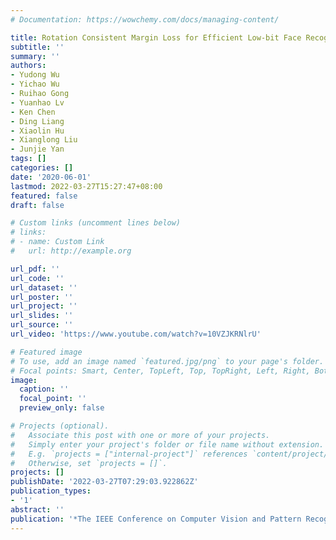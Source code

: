 ```yaml
---
# Documentation: https://wowchemy.com/docs/managing-content/

title: Rotation Consistent Margin Loss for Efficient Low-bit Face Recognition
subtitle: ''
summary: ''
authors:
- Yudong Wu
- Yichao Wu
- Ruihao Gong
- Yuanhao Lv
- Ken Chen
- Ding Liang
- Xiaolin Hu
- Xianglong Liu
- Junjie Yan
tags: []
categories: []
date: '2020-06-01'
lastmod: 2022-03-27T15:27:47+08:00
featured: false
draft: false

# Custom links (uncomment lines below)
# links:
# - name: Custom Link
#   url: http://example.org

url_pdf: ''
url_code: ''
url_dataset: ''
url_poster: ''
url_project: ''
url_slides: ''
url_source: ''
url_video: 'https://www.youtube.com/watch?v=10VZJKRNlrU'

# Featured image
# To use, add an image named `featured.jpg/png` to your page's folder.
# Focal points: Smart, Center, TopLeft, Top, TopRight, Left, Right, BottomLeft, Bottom, BottomRight.
image:
  caption: ''
  focal_point: ''
  preview_only: false

# Projects (optional).
#   Associate this post with one or more of your projects.
#   Simply enter your project's folder or file name without extension.
#   E.g. `projects = ["internal-project"]` references `content/project/deep-learning/index.md`.
#   Otherwise, set `projects = []`.
projects: []
publishDate: '2022-03-27T07:29:03.922862Z'
publication_types:
- '1'
abstract: ''
publication: '*The IEEE Conference on Computer Vision and Pattern Recognition (CVPR)*'
---
```

